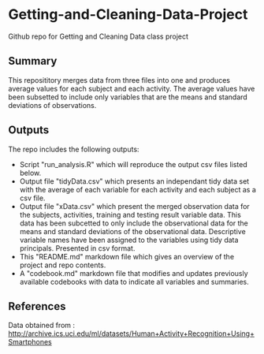 # Getting-and-Cleaning-Data-Project
Github repo for Getting and Cleaning Data class project

## Summary
This reposititory merges data from three files into one and produces average values for each subject and each activity.  The average values have been subsetted to include only variables that are the means and standard deviations of observations.

## Outputs
The repo includes the following outputs:
  * Script "run_analysis.R" which will reproduce the output csv files listed below.
  * Output file "tidyData.csv" which presents an independant tidy data set with the average of each variable for each activity and each subject as a csv file.
  * Output file "xData.csv" which present the merged observation data for the subjects, activities, training and testing result variable data.  This data has been subcetted to only include the observational data for the means and standard deviations of the observational data.  Descriptive variable names have been assigned to the variables using tidy data principals.  Presented in csv format.
  * This "README.md" markdown file which gives an overview of the project and repo contents.
  * A "codebook.md" markdown file that modifies and updates previously available codebooks with data to indicate all variables and summaries.
  
## References
Data obtained from : http://archive.ics.uci.edu/ml/datasets/Human+Activity+Recognition+Using+Smartphones
